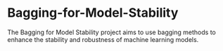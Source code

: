 # Bagging-for-Model-Stability
The Bagging for Model Stability project aims to use bagging methods to enhance the stability and robustness of machine learning models. 
